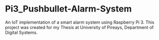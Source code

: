 # Pi3_Pushbullet-Alarm-System
An IoT implementation of a smart alarm system using Raspberry Pi 3.
This project was created for my Thesis at University of Pireays, Department of Digital Systems.
